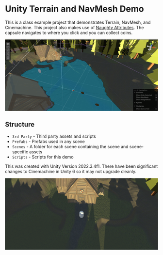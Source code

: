 # Unity Terrain and NavMesh Demo

This is a class example project that demonstrates Terrain, NavMesh, and Cinemachine. This project also makes use of [Naughty Attributes](https://github.com/dbrizov/NaughtyAttributes). The capsule navigates to where you click and you can collect coins.

![Screenshot of the scene view of the game in the Unity Editor](./img/screenshot-editor.png)

## Structure

* `3rd Party` - Third party assets and scripts 
* `Prefabs` - Prefabs used in any scene
* `Scenes` - A folder for each scene containing the scene and scene-specific assets
* `Scripts` - Scripts for this demo

This was created with Unity Version 2022.3.4f1. There have been significant changes to Cinemachine in Unity 6 so it may not upgrade cleanly.


![Screenshot of the game showing a capsule in an environment](./img/screenshot1.png)


